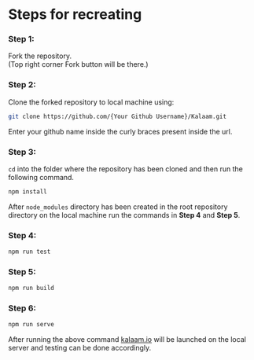# Steps for recreating

### Step 1:

Fork the repository.</br> 
(Top right corner Fork button will be there.)

### Step 2:

Clone the forked repository to local machine using:
```bash
git clone https://github.com/{Your Github Username}/Kalaam.git
```
Enter your github name inside the curly braces present inside the url. 

### Step 3:

`cd` into the folder where the repository has been cloned and then run the following command.

```bash
npm install
```

After `node_modules` directory has been created in the root repository directory on the local machine run the commands in **Step 4** and **Step 5**.

### Step 4:


```bash
npm run test
```
 
### Step 5:


```bash
npm run build
```

### Step 6:

```bash
npm run serve
```

After running the above command [kalaam.io](https://www.kalaam.io/) will be launched on the local server and testing can be done accordingly.